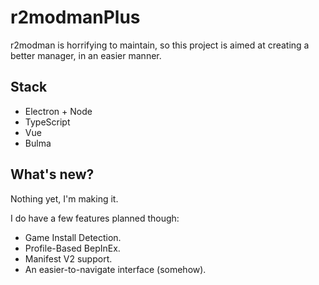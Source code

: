 # r2modmanPlus
r2modman is horrifying to maintain, so this project is aimed at creating a better manager, in an easier manner.


## Stack
- Electron + Node
- TypeScript
- Vue
- Bulma

## What's new?
Nothing yet, I'm making it.

I do have a few features planned though:

- Game Install Detection.
- Profile-Based BepInEx.
- Manifest V2 support.
- An easier-to-navigate interface (somehow).

